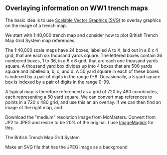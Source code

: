 ## Overlaying information on WW1 trench maps

The basic idea is to use [Scalable Vector Graphics (SVG)](https://www.w3schools.com/graphics/svg_intro.asp) to overlay graphics on the image of a trench map.

We start with 1:40,000 trench map and consider how to plot British Trench Map Grid System map references.

The 1:40,000 scale maps have 24 boxes, labelled A to X, laid out in a 6 x 4 grid, that are each six thousand yards square. The lettered boxes contain 36 numbered boxes, 1 to 36, in a 6 x 6 grid, that are each one thousand yards square. A thousand yard box divides up into 4 boxes that are 500 yards square and labelled a, b, c, and d. A 50 yard square in each of these boxes is indexed by a pair of digits in the range 0-9. Occasionally, a 5 yard square box is indexed by a pair of digits in the range 0-99.

A typical map is therefore referenced as a grid of 720 by 480 coordinates, each representing a 50 yard square. We can convert map references to points in a 720 x 480 grid, and use this an an overlay. If we can then find an image of the right map, and   

Download the "medium" resolution image from McMasters. Convert from JP2 to JPEG and resize to be 20% of the original. I use [ImageMagick](https://imagemagick.org/) for this.

The British Trench Map Grid System

Make an SVG file that has the JPEG image as a background
